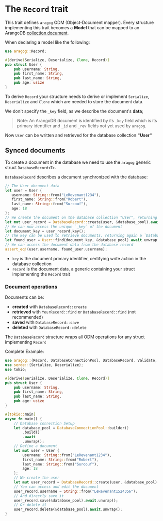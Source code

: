 # The `Record` trait

This trait defines `aragog` ODM (Object-Document mapper).
Every structure implementing this trait becomes a **Model** that can be mapped to an ArangoDB [collection document](https://www.arangodb.com/docs/stable/data-modeling-documents-document-methods.html#document).

When declaring a model like the following:

```rust
use aragog::Record;

#[derive(Serialize, Deserialize, Clone, Record)]
pub struct User {
    pub username: String,
    pub first_name: String,
    pub last_name: String,
    pub age: usize
}
```

To derive `Record` your structure needs to derive or implement `Serialize`, `Deserialize` and  `Clone` which are needed
to store the document data.

We don't specify the `_key` field, as we describe the document's **data**;

> Note: An ArangoDB document is identified by its `_key` field which is its primary identifier and `_id` and `_rev` fields not yet used by `aragog`.

Now `User` can be written and retrieved for the database collection **"User"**

## Synced documents

To create a document in the database we need to use the `aragog` generic struct `DatabaseRecord<T>`.

`DatabaseRecord` describes a document synchronized with the database:

 ```rust
// The User document data
let user = User {
    username: String::from("LeRevenant1234"),
    first_name: String::from("Robert"),
    last_name: String::from("Surcouf"),
    age: 18
};
// We create the document on the database collection "User", returning a `DatabaseRecord<User>`
let mut user_record = DatabaseRecord::create(user, &database_pool).await.unwrap();
// We can now access the unique `_key` of the document
let document_key = user_record.key();
// The key can be used to retrieve documents, returning again a `DatabaseRecord<User>`
let found_user = User::find(document_key, &database_pool).await.unwrap();
// We can access the document data from the database record
assert_eq!(user.username, found_user.username);
 ```

- `key` is the document primary identifier, certifying write action in the database collection
- `record` is the document data, a generic containing your struct implementing the `Record` trait

### Document operations

Documents can be:

- **created** with `DatabaseRecord::create`
- **retrieved** with `YourRecord::find` or `DatabaseRecord::find` (not recommended)
- **saved** with `DatabaseRecord::save`
- **deleted** with `DatabaseRecord::delete`

The `DatabaseRecord` structure wraps all ODM operations for any struct implementing `Record`

Complete Example:
 ```rust
 use aragog::{Record, DatabaseConnectionPool, DatabaseRecord, Validate, AuthMode};
 use serde::{Serialize, Deserialize};
 use tokio;

 #[derive(Serialize, Deserialize, Clone, Record)]
 pub struct User {
     pub username: String,
     pub first_name: String,
     pub last_name: String,
     pub age: usize
 }

 #[tokio::main]
 async fn main() {
     // Database connection Setup
     let database_pool = DatabaseConnectionPool::builder()
         .build()
         .await
         .unwrap();
     // Define a document
     let mut user = User {
         username: String::from("LeRevenant1234"),
         first_name: String::from("Robert"),
         last_name: String::from("Surcouf"),
         age: 18
     };
     // We create the user
     let mut user_record = DatabaseRecord::create(user, &database_pool).await.unwrap();
     // You can access and edit the document
     user_record.username = String::from("LeRevenant1524356");
     // And directly save it
     user_record.save(&database_pool).await.unwrap();
     // Or delete it
     user_record.delete(&database_pool).await.unwrap();
 }
 ```